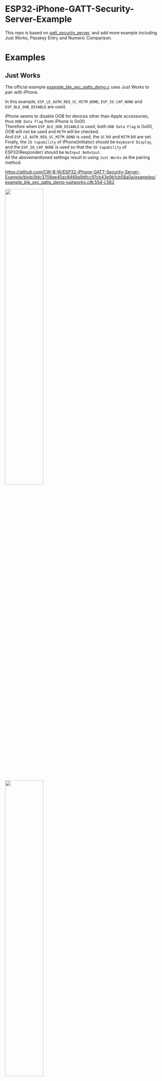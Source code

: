 # ESP32-iPhone-GATT-Security-Server-Example

This repo is based on [gatt_security_server](https://github.com/espressif/esp-idf/tree/master/examples/bluetooth/bluedroid/ble/gatt_security_server), and add more example including Just Works, Passkey Entry and Numeric Comparison.

# Examples
## Just Works
The official example [example_ble_sec_gatts_demo.c](https://github.com/espressif/esp-idf/blob/master/examples/bluetooth/bluedroid/ble/gatt_security_server/main/example_ble_sec_gatts_demo.c) uses Just Works to pair with iPhone.

In this example, `ESP_LE_AUTH_REQ_SC_MITM_BOND`, `ESP_IO_CAP_NONE` and `ESP_BLE_OOB_DISABLE` are used.

iPhone seems to disable OOB for devices other than Apple accessories, thus `OOB Data Flag` from iPhone is 0x00.  
Therefore when `ESP_BLE_OOB_DISABLE` is used, both `OOB Data Flag` is 0x00, OOB will not be used and `MITM` will be checked.  
And `ESP_LE_AUTH_REQ_SC_MITM_BOND` is used, the `SC` bit and `MITM` bit are set.  
Finally, the `IO Capability` of iPhone(Initiator) should be `Keyboard Display`, and the `ESP_IO_CAP_NONE` is used so that the `IO Capability` of ESP32(Responder) should be `NoInput NoOutput`.  
All the abovementioned settings result in using `Just Works` as the pairing method.

https://github.com/CW-B-W/ESP32-iPhone-GATT-Security-Server-Example/blob/9dc3708ee45ac8469a9dfcc97cb43e9b1cb58a0a/examples/example_ble_sec_gatts_demo-justworks.c#L554-L562

<img width="50%" src="https://github.com/CW-B-W/ESP32-iPhone-GATT-Security-Server-Example/assets/76680670/fca29338-8e42-4819-bcff-85c50a6f82d8">
<img width="50%" src="https://github.com/CW-B-W/ESP32-iPhone-GATT-Security-Server-Example/assets/76680670/c4bcda87-0bde-482d-9a1b-3997f150793e">

## Passkey Entry
Compared to the `Just Works` example, `ESP_IO_CAP_OUT` is used in this example.

The `IO Capability` of iPhone(Initiator) should be `Keyboard Display`, and the `ESP_IO_CAP_OUT` is used so that the `IO Capability` of ESP32(Responder) should be `Display Only`.  
All the abovementioned settings result in using `Passkey Entry` as the pairing method.

https://github.com/CW-B-W/ESP32-iPhone-GATT-Security-Server-Example/blob/9dc3708ee45ac8469a9dfcc97cb43e9b1cb58a0a/examples/example_ble_sec_gatts_demo-passkey.c#L557

<img width="50%" src="https://github.com/CW-B-W/ESP32-iPhone-GATT-Security-Server-Example/assets/76680670/81fc2beb-a528-4341-b7ca-51fb161cdba8">

## Numeric Comparison

Numeric Comparison is only available under `LE Secure Connection`.  
Compared to the `Just Works` example, `ESP_IO_CAP_IO` is used in this example.

The `IO Capability` of iPhone(Initiator) should be `Keyboard Display`, and the `ESP_IO_CAP_IO` is used so that the `IO Capability` of ESP32(Responder) should be `Display YesNo`.  
All the abovementioned settings result in using `Numeric Comparison` as the pairing method.

https://github.com/CW-B-W/ESP32-iPhone-GATT-Security-Server-Example/blob/9dc3708ee45ac8469a9dfcc97cb43e9b1cb58a0a/examples/example_ble_sec_gatts_demo-numeric.c#L559

<img width="50%" src="https://github.com/CW-B-W/ESP32-iPhone-GATT-Security-Server-Example/assets/76680670/81fc2beb-a528-4341-b7ca-51fb161cdba8">

# References
*BLUETOOTH SPECIFICATION v4.2, Vol 3, Part H, 2.3 PAIRING METHODS*


<!-- <img width="50%" src="https://github.com/CW-B-W/ESP32-iPhone-GATT-Security-Server-Example/assets/76680670/0ada24d3-45d1-4142-bdbe-f5e302154760">
<img width="50%" src="https://github.com/CW-B-W/ESP32-iPhone-GATT-Security-Server-Example/assets/76680670/fca29338-8e42-4819-bcff-85c50a6f82d8">
<img width="50%" src="https://github.com/CW-B-W/ESP32-iPhone-GATT-Security-Server-Example/assets/76680670/c4bcda87-0bde-482d-9a1b-3997f150793e">
<img width="50%" src="https://github.com/CW-B-W/ESP32-iPhone-GATT-Security-Server-Example/assets/76680670/81fc2beb-a528-4341-b7ca-51fb161cdba8"> -->
